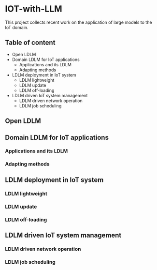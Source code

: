 # IOT-with-LLM
This project collects recent work on the application of large models to the IoT domain.

## Table of content
* Open LDLM
* Domain LDLM for IoT applications
  * Applications and its LDLM
  * Adapting methods
* LDLM deployment in IoT system
  * LDLM lightweight
  * LDLM update
  * LDLM off-loading
* LDLM driven IoT system management
  * LDLM driven network operation
  * LDLM job scheduling

## Open LDLM

## Domain LDLM for IoT applications
### Applications and its LDLM
### Adapting methods

## LDLM deployment in IoT system
### LDLM lightweight
### LDLM update
### LDLM off-loading

## LDLM driven IoT system management
### LDLM driven network operation
### LDLM job scheduling



